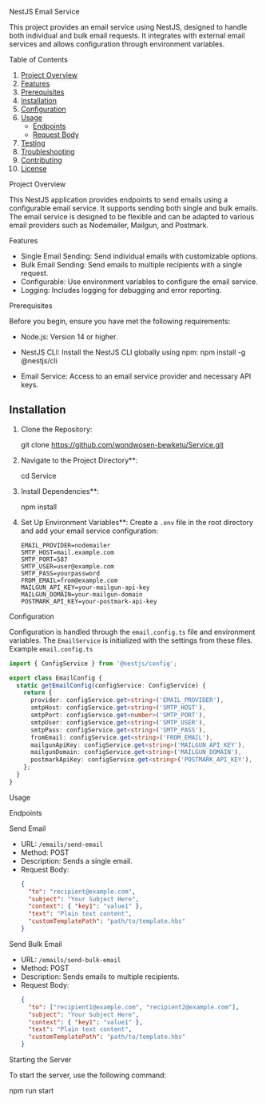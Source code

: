 NestJS Email Service

This project provides an email service using NestJS, designed to handle both individual and bulk email requests. It integrates with external email services and allows configuration through environment variables.

Table of Contents

1. [Project Overview](#project-overview)
2. [Features](#features)
3. [Prerequisites](#prerequisites)
4. [Installation](#installation)
5. [Configuration](#configuration)
6. [Usage](#usage)
   - [Endpoints](#endpoints)
   - [Request Body](#request-body)
7. [Testing](#testing)
8. [Troubleshooting](#troubleshooting)
9. [Contributing](#contributing)
10. [License](#license)

Project Overview

This NestJS application provides endpoints to send emails using a configurable email service. It supports sending both single and bulk emails. 
The email service is designed to be flexible and can be adapted to various email providers such as Nodemailer, Mailgun, and Postmark.

Features

- Single Email Sending: Send individual emails with customizable options.
- Bulk Email Sending: Send emails to multiple recipients with a single request.
- Configurable: Use environment variables to configure the email service.
- Logging: Includes logging for debugging and error reporting.

Prerequisites

Before you begin, ensure you have met the following requirements:

- Node.js: Version 14 or higher.
- NestJS CLI: Install the NestJS CLI globally using npm:
  npm install -g @nestjs/cli

- Email Service: Access to an email service provider and necessary API keys.

## Installation

1. Clone the Repository:
   
   git clone https://github.com/wondwosen-bewketu/Service.git
   
2. Navigate to the Project Directory**:
 
   cd Service


3. Install Dependencies**:

   npm install

4. Set Up Environment Variables**: Create a `.env` file in the root directory and add your email service configuration:
   ```env
   EMAIL_PROVIDER=nodemailer
   SMTP_HOST=mail.example.com
   SMTP_PORT=587
   SMTP_USER=user@example.com
   SMTP_PASS=yourpassword
   FROM_EMAIL=from@example.com
   MAILGUN_API_KEY=your-mailgun-api-key
   MAILGUN_DOMAIN=your-mailgun-domain
   POSTMARK_API_KEY=your-postmark-api-key
   ```

Configuration

Configuration is handled through the `email.config.ts` file and environment variables. The `EmailService` is initialized with the settings from these files.
Example `email.config.ts`

```typescript
import { ConfigService } from '@nestjs/config';

export class EmailConfig {
  static getEmailConfig(configService: ConfigService) {
    return {
      provider: configService.get<string>('EMAIL_PROVIDER'),
      smtpHost: configService.get<string>('SMTP_HOST'),
      smtpPort: configService.get<number>('SMTP_PORT'),
      smtpUser: configService.get<string>('SMTP_USER'),
      smtpPass: configService.get<string>('SMTP_PASS'),
      fromEmail: configService.get<string>('FROM_EMAIL'),
      mailgunApiKey: configService.get<string>('MAILGUN_API_KEY'),
      mailgunDomain: configService.get<string>('MAILGUN_DOMAIN'),
      postmarkApiKey: configService.get<string>('POSTMARK_API_KEY'),
    };
  }
}
```

Usage

Endpoints

Send Email

- URL: `/emails/send-email`
- Method: POST
- Description: Sends a single email.
- Request Body:
  ```json
  {
    "to": "recipient@example.com",
    "subject": "Your Subject Here",
    "context": { "key1": "value1" },
    "text": "Plain text content",
    "customTemplatePath": "path/to/template.hbs"
  }
  ```

Send Bulk Email

- URL: `/emails/send-bulk-email`
- Method: POST
- Description: Sends emails to multiple recipients.
- Request Body:
  ```json
  {
    "to": ["recipient1@example.com", "recipient2@example.com"],
    "subject": "Your Subject Here",
    "context": { "key1": "value1" },
    "text": "Plain text content",
    "customTemplatePath": "path/to/template.hbs"
  }
  ```
Starting the Server

To start the server, use the following command:

npm run start


